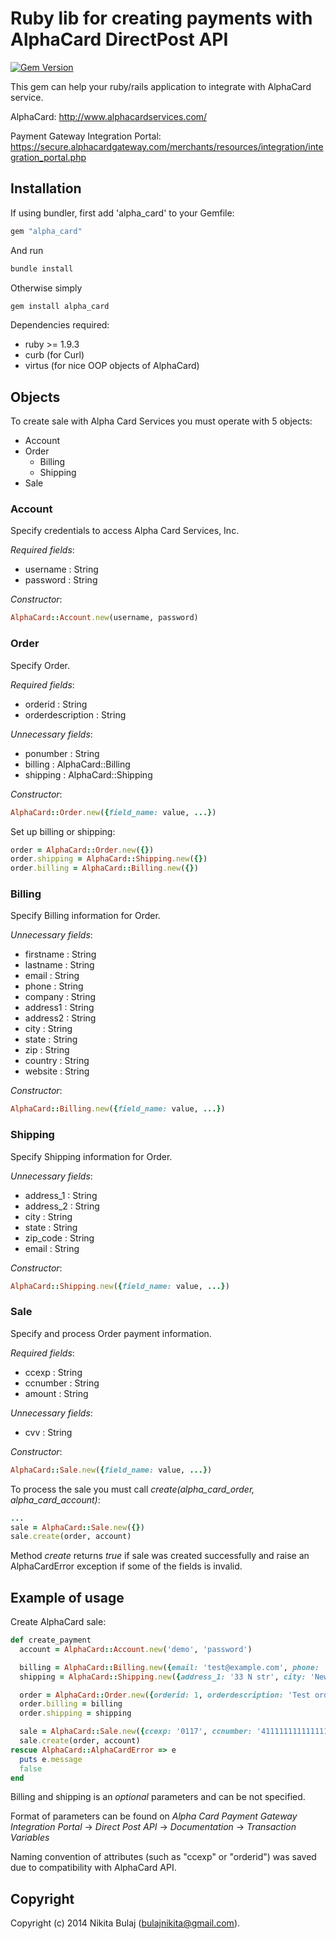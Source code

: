 # Ruby lib for creating payments with AlphaCard DirectPost API
[![Gem Version](https://badge.fury.io/rb/alpha_card.png)](http://badge.fury.io/rb/alpha_card)

This gem can help your ruby/rails application to integrate with AlphaCard service.

AlphaCard: 
http://www.alphacardservices.com/
     
Payment Gateway Integration Portal:
https://secure.alphacardgateway.com/merchants/resources/integration/integration_portal.php


## Installation

If using bundler, first add 'alpha_card' to your Gemfile:

```ruby
gem "alpha_card"
```

And run

```sh
bundle install
```

Otherwise simply

```sh
gem install alpha_card
```

Dependencies required:

*   ruby >= 1.9.3
*   curb (for Curl)
*   virtus (for nice OOP objects of AlphaCard)

## Objects

To create sale with Alpha Card Services you must operate with 5 objects:

*   Account
*   Order
    - Billing
    - Shipping
*   Sale

### Account

Specify credentials to access Alpha Card Services, Inc.

_Required fields_:

*   username : String
*   password : String

_Constructor_:

```ruby
AlphaCard::Account.new(username, password)
```

### Order

Specify Order.

_Required fields_:

*   orderid : String
*   orderdescription : String

_Unnecessary fields_:

*   ponumber : String
*   billing : AlphaCard::Billing
*   shipping : AlphaCard::Shipping

_Constructor_:

```ruby
AlphaCard::Order.new({field_name: value, ...})
```

Set up billing or shipping:

```ruby
order = AlphaCard::Order.new({})
order.shipping = AlphaCard::Shipping.new({})
order.billing = AlphaCard::Billing.new({})
```

### Billing

Specify Billing information for Order.

_Unnecessary fields_:

*   firstname : String
*   lastname : String
*   email : String
*   phone : String
*   company : String
*   address1 : String
*   address2 : String
*   city : String
*   state : String
*   zip : String
*   country : String
*   website : String

_Constructor_:

```ruby
AlphaCard::Billing.new({field_name: value, ...})
```

### Shipping

Specify Shipping information for Order.

_Unnecessary fields_:

*   address_1 : String
*   address_2 : String
*   city : String
*   state : String
*   zip_code : String
*   email : String

_Constructor_:

```ruby
AlphaCard::Shipping.new({field_name: value, ...})
```

### Sale

Specify and process Order payment information.

_Required fields_:

*   ccexp : String
*   ccnumber : String
*   amount : String

_Unnecessary fields_:
*   cvv : String

_Constructor_:

```ruby
AlphaCard::Sale.new({field_name: value, ...})
```

To process the sale you must call *create(_alpha_card_order_, _alpha_card_account_)*:

```ruby
...
sale = AlphaCard::Sale.new({})
sale.create(order, account)
```

Method _create_ returns _true_ if sale was created successfully and raise an AlphaCardError 
exception if some of the fields is invalid.

## Example of usage

Create AlphaCard sale:

```ruby
def create_payment
  account = AlphaCard::Account.new('demo', 'password')

  billing = AlphaCard::Billing.new({email: 'test@example.com', phone: '+801311313111'})
  shipping = AlphaCard::Shipping.new({address_1: '33 N str', city: 'New York', state: 'NY', zip_code: '132'})

  order = AlphaCard::Order.new({orderid: 1, orderdescription: 'Test order'})
  order.billing = billing
  order.shipping = shipping

  sale = AlphaCard::Sale.new({ccexp: '0117', ccnumber: '4111111111111111', amount: "%.2f" % 1.5 , cvv: '123'})
  sale.create(order, account)
rescue AlphaCard::AlphaCardError => e
  puts e.message
  false
end
```

Billing and shipping is an _optional_ parameters and can be not specified.

Format of parameters can be found on _Alpha Card Payment Gateway Integration Portal_ -> 
_Direct Post API_ -> _Documentation_ -> _Transaction Variables_

Naming convention of attributes (such as "ccexp" or "orderid") was saved due to compatibility with AlphaCard API.

## Copyright

Copyright (c) 2014 Nikita Bulaj (bulajnikita@gmail.com).